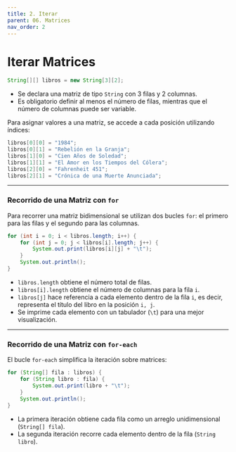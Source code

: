 ```yaml
---
title: 2. Iterar
parent: 06. Matrices
nav_order: 2
---
```


# Iterar Matrices

```java
String[][] libros = new String[3][2];
```

- Se declara una matriz de tipo `String` con 3 filas y 2 columnas.
- Es obligatorio definir al menos el número de filas, mientras que el número de columnas puede ser variable.

Para asignar valores a una matriz, se accede a cada posición utilizando índices:

```java
libros[0][0] = "1984";
libros[0][1] = "Rebelión en la Granja";
libros[1][0] = "Cien Años de Soledad";
libros[1][1] = "El Amor en los Tiempos del Cólera";
libros[2][0] = "Fahrenheit 451";
libros[2][1] = "Crónica de una Muerte Anunciada";
```

---
### Recorrido de una Matriz con `for`
Para recorrer una matriz bidimensional se utilizan dos bucles `for`: el primero para las filas y el segundo para las columnas.

```java
for (int i = 0; i < libros.length; i++) {
    for (int j = 0; j < libros[i].length; j++) {
        System.out.print(libros[i][j] + "\t");
    }
    System.out.println();
}
```

- `libros.length` obtiene el número total de filas.
- `libros[i].length` obtiene el número de columnas para la fila `i`.
- `libros[j]` hace referencia a cada elemento dentro de la fila `i`, es decir, representa el título del libro en la posición `i, j`.
- Se imprime cada elemento con un tabulador (`\t`) para una mejor visualización.

---
### Recorrido de una Matriz con `for-each`
El bucle `for-each` simplifica la iteración sobre matrices:

```java
for (String[] fila : libros) {
    for (String libro : fila) {
        System.out.print(libro + "\t");
    }
    System.out.println();
}
```

- La primera iteración obtiene cada fila como un arreglo unidimensional (`String[] fila`).
- La segunda iteración recorre cada elemento dentro de la fila (`String libro`).
